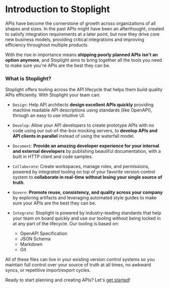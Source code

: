 # Introduction to Stoplight 
		
APIs have become the cornerstone of growth across organizations of all shapes and sizes. In the past APIs might have been an afterthought, created to satisfy integration requirements at a later point, but now they drive core new business models, providing critical integrations and improving efficiency throughout multiple products. 

With the rise in importance means **shipping poorly planned APIs isn't an option anymore**, and Stoplight aims to bring together all the tools you need to make sure you're APIs are the best they can be.
		
### What is Stoplight?

Stoplight offers tooling across the API lifecycle that helps them build quality APIs efficiently. With Stoplight your team can:

- `Design`: Help API architects **design excellent APIs quickly** providing machine readable API descriptions using standards (like OpenAPI), through an easy to use intuitive UI. 
		

- `Develop`: Allow your API developers to create prototype APIs with no code using our out-of-the-box mocking servers, to **develop APIs and API clients in parallel** instead of using the waterfall model.
		

- `Document`: **Provide an amazing developer experience for your internal and external developers** by publishing beautiful documentation, with a built in HTTP client and code samples.
		

- `Collaborate`: Create workspaces, manage roles, and permissions, powered by integrated tooling on top of your favorite version control system to **collaborate in real-time without losing your single source of truth**. 
		

- `Govern`: **Promote reuse, consistency, and quality across your company** by exploring artifacts and leveraging automated style guides to make sure your APIs are the best they can be. 
		

- `Integrate`: Stoplight is powered by industry-leading standards that help your team on board quickly and use our tooling without being locked in at any part of the lifecycle. Our tooling is based on:
		
  * OpenAPI Specification
  * JSON Schema
  * Markdown
  * Git

All of these files can live in your existing version control systems so you maintain full control over your source of truth at all times, no awkward syncs, or repetitive import/export cycles.

Ready to start planning and creating APIs? Let's [get started](2.-workspaces/a.creating-a-workspace.md)!
